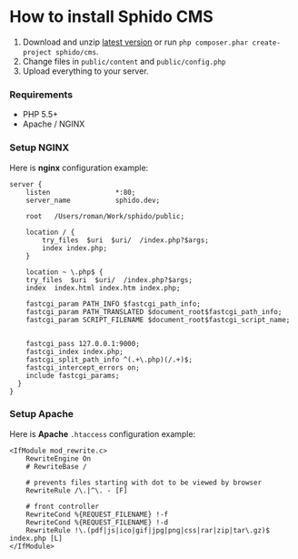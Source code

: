 <!--
id: installing
title: How to Install Sphido CMS
template: ../../layout.docs.latte
-->

# How to install Sphido CMS

1. Download and unzip [latest version](/download) or run `php composer.phar create-project sphido/cms`.
2. Change files in `public/content` and `public/config.php`
3. Upload everything to your server.

### Requirements

- PHP 5.5+
- Apache / NGINX

### Setup NGINX

Here is **nginx** configuration example:

    server {
	    listen                *:80;
	    server_name           sphido.dev;

	    root   /Users/roman/Work/sphido/public;

	    location / {
		    try_files  $uri  $uri/  /index.php?$args;
		    index index.php;
	    }

        location ~ \.php$ {
        try_files  $uri  $uri/  /index.php?$args;
        index  index.html index.htm index.php;

        fastcgi_param PATH_INFO $fastcgi_path_info;
        fastcgi_param PATH_TRANSLATED $document_root$fastcgi_path_info;
        fastcgi_param SCRIPT_FILENAME $document_root$fastcgi_script_name;


        fastcgi_pass 127.0.0.1:9000;
        fastcgi_index index.php;
        fastcgi_split_path_info ^(.+\.php)(/.+)$;
        fastcgi_intercept_errors on;
        include fastcgi_params;
      }
    }


### Setup Apache

Here is **Apache** `.htaccess` configuration example:


    <IfModule mod_rewrite.c>
    	RewriteEngine On
    	# RewriteBase /

    	# prevents files starting with dot to be viewed by browser
    	RewriteRule /\.|^\. - [F]

    	# front controller
    	RewriteCond %{REQUEST_FILENAME} !-f
    	RewriteCond %{REQUEST_FILENAME} !-d
    	RewriteRule !\.(pdf|js|ico|gif|jpg|png|css|rar|zip|tar\.gz)$ index.php [L]
    </IfModule>
